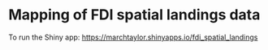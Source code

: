 # Mapping of FDI spatial landings data

To run the Shiny app: https://marchtaylor.shinyapps.io/fdi_spatial_landings
